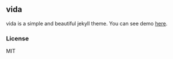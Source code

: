 vida
---------

vida is a simple and beautiful jekyll theme.
You can see demo [here](https://syaning.github.io/vida/).

### License

MIT
